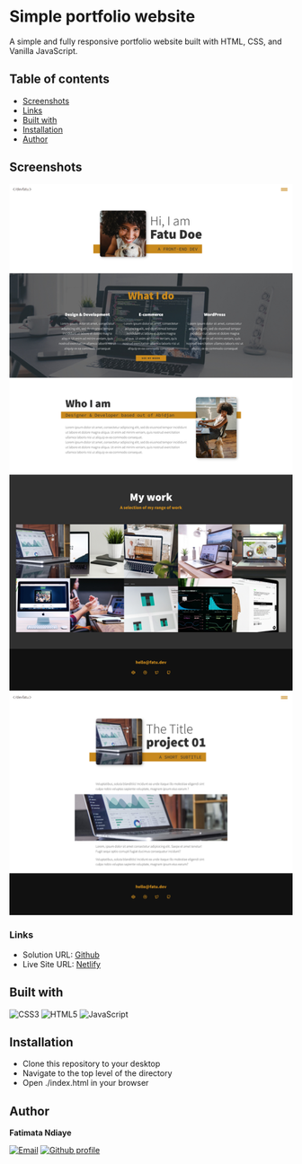 # Simple portfolio website
A simple and fully responsive portfolio website built with HTML, CSS, and Vanilla JavaScript. 

## Table of contents

- [Screenshots](#screenshots)
- [Links](#links)
- [Built with](#built-with)
- [Installation](#installation)
- [Author](#author)

## Screenshots
![Homepage](./img/homepage-screenshot.png)
![Portfolio Item](./img/item-screenshot.png)

### Links

- Solution URL: [Github](https://github.com/fatima-xs/devfatu-portfolio-website)
- Live Site URL: [Netlify](https://devfatu-portfolio-fatima.netlify.app/)

## Built with
![CSS3](https://img.shields.io/badge/css3-%231572B6.svg?style=flat&logo=css3&logoColor=white) 
![HTML5](https://img.shields.io/badge/html5-%23E34F26.svg?style=flat&logo=html5&logoColor=white) 
![JavaScript](https://img.shields.io/badge/javascript-%23323330.svg?style=flat&logo=javascript&logoColor=%23F7DF1E) 
## Installation
- Clone this repository to your desktop
- Navigate to the top level of the directory
- Open ./index.html in your browser

## Author
**Fatimata Ndiaye**

[![Email](https://img.shields.io/badge/-Gmail-c14438?style=flat&logo=Gmail&logoColor=white)](mailto:fatimanndiaye@gmail.com)
[![Github profile](https://img.shields.io/badge/-Github-343a40?style=flat&logo=github&logoColor=white)](https://github.com/fatima-xs)




